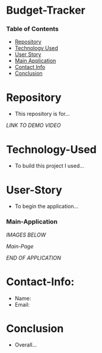 # Budget-Tracker

### Table of Contents 

* [Repository](#Repository) 
* [Technology Used](#Technology-Used) 
* [User Story](#User-Story)
* [Main Application](#Main-Application)
* [Contact Info](#Contact-Info)
* [Conclusion](#Conclusion)

# Repository

- This repository is for...

*LINK TO DEMO VIDEO*


# Technology-Used

- To build this project I used...

# User-Story

- To begin the application...


### Main-Application

*IMAGES BELOW*

*Main-Page*
 <!-- insert images -->

*END OF APPLICATION*

# Contact-Info:

- Name: 
- Email: 

# Conclusion

- Overall...